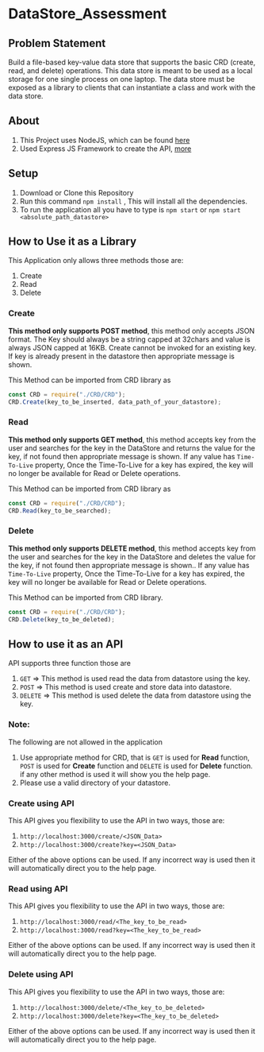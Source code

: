 # DataStore_Assessment

## Problem Statement

Build a file-based key-value data store that supports the basic CRD (create, read, and delete) operations. This data store is meant to be used as a local storage for one single process on one laptop. The data store must be exposed as a library to clients that can instantiate a class and work with the data store.

## About

1. This Project uses NodeJS, which can be found [here](https://nodejs.org/en/download/)
2. Used Express JS Framework to create the API, [more](https://expressjs.com/)

## Setup

1. Download or Clone this Repository
2. Run this command `npm install` , This will install all the dependencies.
3. To run the application all you have to type is `npm start` or `npm start <absolute_path_datastore>`

## How to Use it as a Library

This Application only allows three methods those are:

1. Create
2. Read
3. Delete

### <strong>Create</strong>

<strong>This method only supports POST method</strong>, this method only accepts JSON format. The Key should always be a string capped at 32chars and value is always JSON capped at 16KB. Create cannot be invoked for an existing key. If key is already present in the datastore then appropriate message is shown.

This Method can be imported from CRD library as

```javascript
const CRD = require("./CRD/CRD");
CRD.Create(key_to_be_inserted, data_path_of_your_datastore);
```

### <strong>Read</strong>

<strong>This method only supports GET method</strong>, this method accepts key from the user and searches for the key in the DataStore and returns the value for the key, if not found then appropriate message is shown. If any value has `Time-To-Live` property, Once the Time-To-Live for a key has expired,
the key will no longer be available for Read or Delete operations.

This Method can be imported from CRD library as

```javascript
const CRD = require("./CRD/CRD");
CRD.Read(key_to_be_searched);
```

### <strong>Delete</strong>

<strong>This method only supports DELETE method</strong>, this method accepts key from the user and searches for the key in the DataStore and deletes the value for the key, if not found then appropriate message is shown.. If any value has `Time-To-Live` property, Once the Time-To-Live for a key has expired,
the key will no longer be available for Read or Delete operations.

This Method can be imported from CRD library.

```javascript
const CRD = require("./CRD/CRD");
CRD.Delete(key_to_be_deleted);
```

## How to use it as an API

API supports three function those are

1. `GET` => This method is used read the data from datastore using the key.
2. `POST` => This method is used create and store data into datastore.
3. `DELETE` => This method is used delete the data from datastore using the key.

### Note:

The following are not allowed in the application

1. Use appropriate method for CRD, that is `GET` is used for <strong>Read</strong> function, `POST` is used for <strong>Create</strong> function and `DELETE` is used for <strong>Delete</strong> function. if any other method is used it will show you the help page.
2. Please use a valid directory of your datastore.

### <strong>Create</strong> using API

This API gives you flexibility to use the API in two ways, those are:

1. `http://localhost:3000/create/<JSON_Data>`
2. `http://localhost:3000/create?key=<JSON_Data>`

Either of the above options can be used. If any incorrect way is used then it will automatically direct you to the help page.

### <strong>Read</strong> using API

This API gives you flexibility to use the API in two ways, those are:

1. `http://localhost:3000/read/<The_key_to_be_read>`
2. `http://localhost:3000/read?key=<The_key_to_be_read>`

Either of the above options can be used. If any incorrect way is used then it will automatically direct you to the help page.

### <strong>Delete</strong> using API

This API gives you flexibility to use the API in two ways, those are:

1. `http://localhost:3000/delete/<The_key_to_be_deleted>`
2. `http://localhost:3000/delete?key=<The_key_to_be_deleted>`

Either of the above options can be used. If any incorrect way is used then it will automatically direct you to the help page.
